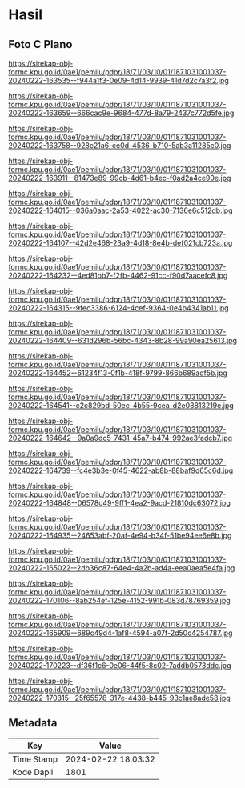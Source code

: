 # Hasil

## Foto C Plano

https://sirekap-obj-formc.kpu.go.id/0ae1/pemilu/pdpr/18/71/03/10/01/1871031001037-20240222-163535--f944a1f3-0e09-4d14-9939-41d7d2c7a3f2.jpg

https://sirekap-obj-formc.kpu.go.id/0ae1/pemilu/pdpr/18/71/03/10/01/1871031001037-20240222-163659--666cac9e-9684-477d-8a79-2437c772d5fe.jpg

https://sirekap-obj-formc.kpu.go.id/0ae1/pemilu/pdpr/18/71/03/10/01/1871031001037-20240222-163758--928c21a6-ce0d-4536-b710-5ab3a11285c0.jpg

https://sirekap-obj-formc.kpu.go.id/0ae1/pemilu/pdpr/18/71/03/10/01/1871031001037-20240222-163911--81473e89-99cb-4d61-b4ec-f0ad2a4ce90e.jpg

https://sirekap-obj-formc.kpu.go.id/0ae1/pemilu/pdpr/18/71/03/10/01/1871031001037-20240222-164015--036a0aac-2a53-4022-ac30-7136e6c512db.jpg

https://sirekap-obj-formc.kpu.go.id/0ae1/pemilu/pdpr/18/71/03/10/01/1871031001037-20240222-164107--42d2e468-23a9-4d18-8e4b-def021cb723a.jpg

https://sirekap-obj-formc.kpu.go.id/0ae1/pemilu/pdpr/18/71/03/10/01/1871031001037-20240222-164232--4ed81bb7-f2fb-4462-91cc-f90d7aacefc8.jpg

https://sirekap-obj-formc.kpu.go.id/0ae1/pemilu/pdpr/18/71/03/10/01/1871031001037-20240222-164315--9fec3386-6124-4cef-9364-0e4b4341ab11.jpg

https://sirekap-obj-formc.kpu.go.id/0ae1/pemilu/pdpr/18/71/03/10/01/1871031001037-20240222-164409--631d296b-56bc-4343-8b28-99a90ea25613.jpg

https://sirekap-obj-formc.kpu.go.id/0ae1/pemilu/pdpr/18/71/03/10/01/1871031001037-20240222-164452--61234f13-0f1b-418f-9799-866b689adf5b.jpg

https://sirekap-obj-formc.kpu.go.id/0ae1/pemilu/pdpr/18/71/03/10/01/1871031001037-20240222-164541--c2c829bd-50ec-4b55-9cea-d2e08813219e.jpg

https://sirekap-obj-formc.kpu.go.id/0ae1/pemilu/pdpr/18/71/03/10/01/1871031001037-20240222-164642--9a0a9dc5-7431-45a7-b474-992ae3fadcb7.jpg

https://sirekap-obj-formc.kpu.go.id/0ae1/pemilu/pdpr/18/71/03/10/01/1871031001037-20240222-164739--fc4e3b3e-0f45-4622-ab8b-88baf9d65c6d.jpg

https://sirekap-obj-formc.kpu.go.id/0ae1/pemilu/pdpr/18/71/03/10/01/1871031001037-20240222-164848--06578c49-9ff1-4ea2-9acd-21810dc63072.jpg

https://sirekap-obj-formc.kpu.go.id/0ae1/pemilu/pdpr/18/71/03/10/01/1871031001037-20240222-164935--24653abf-20af-4e94-b34f-51be94ee6e8b.jpg

https://sirekap-obj-formc.kpu.go.id/0ae1/pemilu/pdpr/18/71/03/10/01/1871031001037-20240222-165022--2db36c87-64e4-4a2b-ad4a-eea0aea5e4fa.jpg

https://sirekap-obj-formc.kpu.go.id/0ae1/pemilu/pdpr/18/71/03/10/01/1871031001037-20240222-170106--8ab254ef-125e-4152-991b-083d78769359.jpg

https://sirekap-obj-formc.kpu.go.id/0ae1/pemilu/pdpr/18/71/03/10/01/1871031001037-20240222-165909--689c49d4-1af8-4594-a07f-2d50c4254787.jpg

https://sirekap-obj-formc.kpu.go.id/0ae1/pemilu/pdpr/18/71/03/10/01/1871031001037-20240222-170223--df36f1c6-0e06-44f5-8c02-7addb0573ddc.jpg

https://sirekap-obj-formc.kpu.go.id/0ae1/pemilu/pdpr/18/71/03/10/01/1871031001037-20240222-170315--25f65578-317e-4438-b445-93c1ae8ade58.jpg


## Metadata

| Key        | Value               |
| ---------- | ------------------- |
| Time Stamp | 2024-02-22 18:03:32 |
| Kode Dapil | 1801                |



